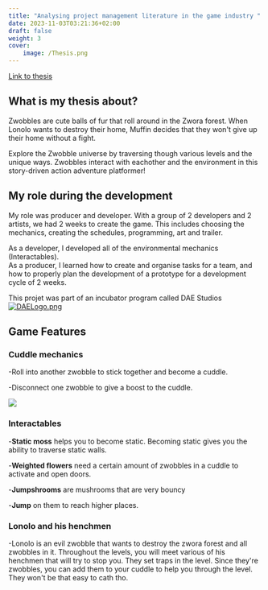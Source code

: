 ```yaml
---
title: "Analysing project management literature in the game industry "
date: 2023-11-03T03:21:36+02:00
draft: false
weight: 3
cover:
    image: /Thesis.png
---
```

[Link to thesis](https://www.researchgate.net/publication/375239598_Analysing_the_value_of_project_management_literature_in_the_game_industry)

## What is my thesis about?
Zwobbles are cute balls of fur that roll around in the Zwora forest. When Lonolo wants to destroy their home, Muffin decides that they won't give up their home without a fight.

Explore the Zwobble universe by traversing though various levels and the unique ways.
Zwobbles interact with eachother and the environment in this story-driven action adventure platformer!

## My role during the development
My role was producer and developer. With a group of 2 developers and 2 artists, we had 2 weeks to create the game. This includes choosing the mechanics, creating the schedules, programming, art and trailer.

As a developer, I developed all of the environmental mechanics (Interactables).     
As a producer, I learned how to create and organise tasks for a team, and how to properly plan the development of a prototype for a development cycle of 2 weeks. 

This projet was part of an incubator program called DAE Studios 
[![DAELogo.png](/DAELogo.png)](https://www.daestudios.be?target=_blank)


## Game Features
### Cuddle mechanics

-Roll into another zwobble to stick together and become a cuddle. &nbsp;

-Disconnect one zwobble to give a boost to the cuddle. &nbsp;	

![](https://img.itch.zone/aW1nLzkwNDcwNzcuZ2lm/original/o%2FCKHr.gif)
### Interactables
-**Static moss** helps you to become static. Becoming static gives you the ability to traverse static walls.

-**Weighted flowers** need a certain amount of zwobbles in a cuddle to activate and open doors.

-**Jumpshrooms** are mushrooms that are very bouncy

-**Jump** on them to reach higher places.

### Lonolo and his henchmen

-Lonolo is an evil zwobble that wants to destroy the zwora forest and all zwobbles in it. Throughout the levels, you will meet various of his henchmen that will try to stop you. They set traps in the level. Since they're zwobbles, you can add them to your cuddle to help you through the level. They won't be that easy to cath tho.

